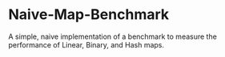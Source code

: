 # Naive-Map-Benchmark
A simple, naive implementation of a benchmark to measure the performance of Linear, Binary, and Hash maps.
